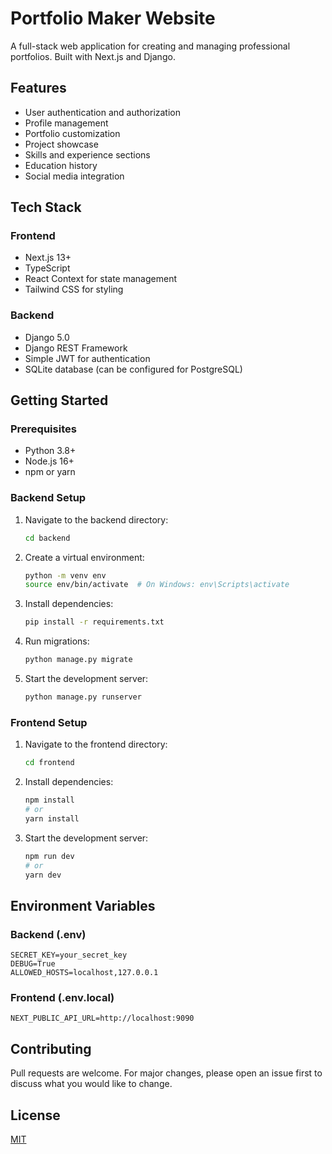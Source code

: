# Portfolio Maker Website

A full-stack web application for creating and managing professional portfolios. Built with Next.js and Django.

## Features

- User authentication and authorization
- Profile management
- Portfolio customization
- Project showcase
- Skills and experience sections
- Education history
- Social media integration

## Tech Stack

### Frontend
- Next.js 13+
- TypeScript
- React Context for state management
- Tailwind CSS for styling

### Backend
- Django 5.0
- Django REST Framework
- Simple JWT for authentication
- SQLite database (can be configured for PostgreSQL)

## Getting Started

### Prerequisites
- Python 3.8+
- Node.js 16+
- npm or yarn

### Backend Setup
1. Navigate to the backend directory:
   ```bash
   cd backend
   ```

2. Create a virtual environment:
   ```bash
   python -m venv env
   source env/bin/activate  # On Windows: env\Scripts\activate
   ```

3. Install dependencies:
   ```bash
   pip install -r requirements.txt
   ```

4. Run migrations:
   ```bash
   python manage.py migrate
   ```

5. Start the development server:
   ```bash
   python manage.py runserver
   ```

### Frontend Setup
1. Navigate to the frontend directory:
   ```bash
   cd frontend
   ```

2. Install dependencies:
   ```bash
   npm install
   # or
   yarn install
   ```

3. Start the development server:
   ```bash
   npm run dev
   # or
   yarn dev
   ```

## Environment Variables

### Backend (.env)
```
SECRET_KEY=your_secret_key
DEBUG=True
ALLOWED_HOSTS=localhost,127.0.0.1
```

### Frontend (.env.local)
```
NEXT_PUBLIC_API_URL=http://localhost:9090
```

## Contributing
Pull requests are welcome. For major changes, please open an issue first to discuss what you would like to change.

## License
[MIT](https://choosealicense.com/licenses/mit/)
